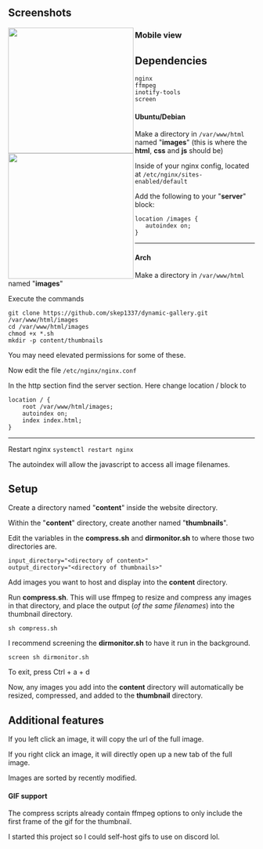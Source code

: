 ## Screenshots
<a href="url"><img src="https://github.com/skep1337/dynamic-gallery/assets/45910586/3c5a9c54-5412-4765-b91a-e9a376abe822" align="left" height="256" ></a>

### Mobile view
<a href="url"><img src="https://github.com/skep1337/dynamic-gallery/assets/45910586/81bec605-9b2e-481f-aa2c-d5528073a156" align="left" height="256" ></a>

## Dependencies

```
nginx
ffmpeg
inotify-tools
screen
```

#### Ubuntu/Debian

Make a directory in ```/var/www/html``` named "**images**" (this is where the **html**, **css** and **js** should be)

Inside of your nginx config, located at ```/etc/nginx/sites-enabled/default```

Add the following to your "**server**" block:
```
location /images {
   autoindex on;
}
```

---

#### Arch

Make a directory in ```/var/www/html``` named "**images**"

Execute the commands
```
git clone https://github.com/skep1337/dynamic-gallery.git /var/www/html/images
cd /var/www/html/images
chmod +x *.sh
mkdir -p content/thumbnails
```
You may need elevated permissions for some of these.

Now edit the file ```/etc/nginx/nginx.conf```

In the http section find the server section.
Here change location / block to
```
location / {
    root /var/www/html/images;
    autoindex on;
    index index.html;
}
```

---

Restart nginx ```systemctl restart nginx```

The autoindex will allow the javascript to access all image filenames.

## Setup

Create a directory named "**content**" inside the website directory.

Within the "**content**" directory, create another named "**thumbnails**".

Edit the variables in the **compress.sh** and **dirmonitor.sh** to where those two directories are.

```
input_directory="<directory of content>"
output_directory="<directory of thumbnails>"
```

Add images you want to host and display into the **content** directory.

Run **compress.sh**. This will use ffmpeg to resize and compress any images in that directory, and place the output (*of the same filenames*) into the thumbnail directory.

```sh compress.sh```

I recommend screening the **dirmonitor.sh** to have it run in the background. 

```screen sh dirmonitor.sh```

To exit, press Ctrl + a + d

Now, any images you add into the **content** directory will automatically be resized, compressed, and added to the **thumbnail** directory.

## Additional features

If you left click an image, it will copy the url of the full image.

If you right click an image, it will directly open up a new tab of the full image.

Images are sorted by recently modified.

#### GIF support

The compress scripts already contain ffmpeg options to only include the first frame of the gif for the thumbnail.

I started this project so I could self-host gifs to use on discord lol.
